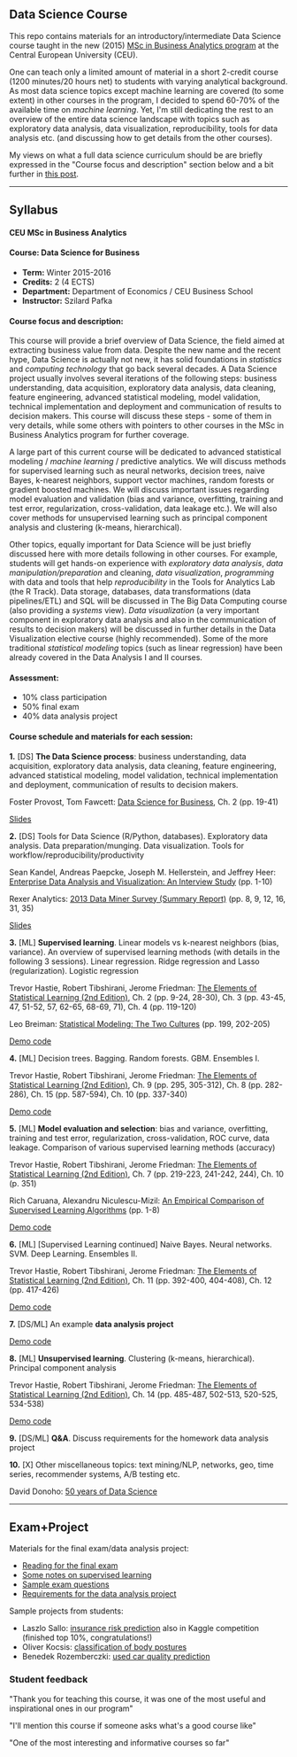 
## Data Science Course

This repo contains materials for an introductory/intermediate 
Data Science course taught in the new (2015) 
[MSc in Business Analytics program](http://business.ceu.edu/msc-in-business-analytics) 
at the Central European University (CEU).

One can teach only a limited amount of material
in a short 2-credit course (1200 minutes/20 hours net) to
students with varying analytical background. As most data science topics except 
machine learning are covered (to some extent) in other courses in the program, 
I decided to spend 60-70% of the available time on *machine learning*. 
Yet, I'm still dedicating the 
rest to an overview of the entire data science landscape with topics such as exploratory data analysis, data visualization, reproducibility, tools for data analysis etc. 
(and discussing how to get details from the other courses).

My views on what a full data science curriculum 
should be are briefly expressed in the "Course focus and description" section below
and a bit further in [this post](https://github.com/szilard/datascience-course-historical).

-------------------------------------------------------------

## Syllabus

#### CEU MSc in Business Analytics 

#### Course: Data Science for Business

- **Term:** Winter 2015-2016
- **Credits:** 2 (4 ECTS) 
- **Department:** Department of Economics / CEU Business School
- **Instructor:** Szilard Pafka


#### Course focus and description:

This course will provide a brief overview of Data Science, the field aimed at extracting business value from data. Despite the new name and the recent hype, Data Science is actually not new, it has solid foundations in *statistics* and *computing technology* that go back several decades. A Data Science project usually involves several iterations of the following steps: business understanding, data acquisition, exploratory data analysis, data cleaning, feature engineering, advanced statistical modeling, model validation, technical implementation and deployment and communication of results to decision makers. This course will discuss these steps - some of them in very details, while some others with pointers to other courses in the MSc in Business Analytics program for further coverage.

A large part of this current course will be dedicated to advanced statistical modeling / *machine learning* / predictive analytics. We will discuss methods for supervised learning such as neural networks, decision trees, naive Bayes, k-nearest neighbors, support vector machines, random forests or gradient boosted machines. We will discuss important issues regarding model evaluation and validation (bias and variance, overfitting, training and test error, regularization, cross-validation, data leakage etc.). We will also cover methods for unsupervised learning such as principal component analysis and clustering (k-means, hierarchical).

Other topics, equally important for Data Science will be just briefly discussed here with more details following in other courses. For example, students will get hands-on experience with *exploratory data analysis*, *data manipulation/preparation* and cleaning, *data visualization*, *programming* with data and tools that help *reproducibility* in the Tools for Analytics Lab (the R Track). Data storage, databases, data transformations (data pipelines/ETL) and SQL will be discussed in The Big Data Computing course (also providing a *systems* view). *Data visualization* (a very important component in exploratory data analysis and also in the communication of results to decision makers) will be discussed in further details in the Data Visualization elective course (highly recommended). Some of the more traditional *statistical modeling* topics (such as linear regression) have been already covered in the Data Analysis I and II courses.


#### Assessment:

- 10% class participation
- 50% final exam
- 40% data analysis project


#### Course schedule and materials for each session:

**1.** [DS] **The Data Science process**: business understanding, data acquisition, exploratory data analysis, data cleaning, feature engineering, advanced statistical modeling, model validation, technical implementation and deployment, communication of results to decision makers.

Foster Provost, Tom Fawcett: [Data Science for Business](http://www.amazon.com/Data-Science-Business-data-analytic-thinking/dp/1449361323), Ch. 2 (pp. 19-41)

[Slides](https://docs.google.com/presentation/d/1aPymN2aJlqLigLin_IaEPAee0V17EPkfvvyPLq9X6dA/edit?usp=sharing)


**2.** [DS] Tools for Data Science (R/Python, databases). Exploratory data analysis. Data preparation/munging. Data visualization. Tools for workflow/reproducibility/productivity

Sean Kandel, Andreas Paepcke, Joseph M. Hellerstein, and Jeffrey Heer: 
[Enterprise Data Analysis and Visualization: An Interview Study](http://db.cs.berkeley.edu/papers/vast12-interview.pdf) (pp. 1-10)

Rexer Analytics: [2013 Data Miner Survey (Summary Report)](http://www.rexeranalytics.com/Data-Miner-Survey-Results-2013.html) (pp. 8, 9, 12, 16, 31, 35)

[Slides](https://docs.google.com/presentation/d/1rsoJRnLjKojbpc-nb9y-t-0410rBDLIb_2oTL4pSH7M/edit?usp=sharing)


**3.** [ML] **Supervised learning**. Linear models vs k-nearest neighbors (bias, variance). An overview of supervised learning methods (with details in the following 3 sessions). Linear regression. Ridge regression and Lasso (regularization). Logistic regression

Trevor Hastie, Robert Tibshirani, Jerome Friedman: [The Elements of Statistical Learning (2nd Edition)](http://statweb.stanford.edu/~tibs/ElemStatLearn/printings/ESLII_print10.pdf), Ch. 2 (pp. 9-24, 28-30), Ch. 3 (pp. 43-45, 47, 51-52, 57, 62-65, 68-69, 71), Ch. 4 (pp. 119-120)

Leo Breiman: [Statistical Modeling: The Two Cultures](http://projecteuclid.org/euclid.ss/1009213726) (pp. 199, 202-205)

[Demo code](1-machine_learning_code/1-intro+linear)


**4.** [ML] Decision trees. Bagging. Random forests. GBM. Ensembles I.

Trevor Hastie, Robert Tibshirani, Jerome Friedman: [The Elements of Statistical Learning (2nd Edition)](http://statweb.stanford.edu/~tibs/ElemStatLearn/printings/ESLII_print10.pdf), Ch. 9 (pp. 295, 305-312), Ch. 8 (pp. 282-286), Ch. 15 (pp. 587-594), Ch. 10 (pp. 337-340)

[Demo code](1-machine_learning_code/2-trees+ensembles/)


**5.** [ML] **Model evaluation and selection**: bias and variance, overfitting, training and test error, regularization, cross-validation, ROC curve, data leakage. Comparison of various supervised learning methods (accuracy)

Trevor Hastie, Robert Tibshirani, Jerome Friedman: [The Elements of Statistical Learning (2nd Edition)](http://statweb.stanford.edu/~tibs/ElemStatLearn/printings/ESLII_print10.pdf), Ch. 7 (pp. 219-223, 241-242, 244), Ch. 10 (p. 351)

Rich Caruana, Alexandru Niculescu-Mizil: [An Empirical Comparison of Supervised Learning Algorithms](https://www.cs.cornell.edu/~caruana/ctp/ct.papers/caruana.icml06.pdf) (pp. 1-8)

[Demo code](1-machine_learning_code/3-model_eval)


**6.** [ML] [Supervised Learning continued] Naive Bayes. Neural networks. SVM. Deep Learning. Ensembles II.

Trevor Hastie, Robert Tibshirani, Jerome Friedman: [The Elements of Statistical Learning (2nd Edition)](http://statweb.stanford.edu/~tibs/ElemStatLearn/printings/ESLII_print10.pdf), Ch. 11 (pp. 392-400, 404-408), Ch. 12 (pp. 417-426)

[Demo code](1-machine_learning_code/4-nb+nn+svm)

**7.** [DS/ML] An example **data analysis project**

[Demo code](2-ds_project_example)

**8.** [ML] **Unsupervised learning**. Clustering (k-means, hierarchical). Principal component analysis

Trevor Hastie, Robert Tibshirani, Jerome Friedman: [The Elements of Statistical Learning (2nd Edition)](http://statweb.stanford.edu/~tibs/ElemStatLearn/printings/ESLII_print10.pdf), Ch. 14 (pp. 485-487, 502-513, 520-525, 534-538)

[Demo code](1-machine_learning_code/5-unsup)

**9.** [DS/ML] **Q&A**. Discuss requirements for the homework data analysis project

**10.** [X] Other miscellaneous topics: text mining/NLP, networks, geo, time series, recommender systems, A/B testing etc.

David Donoho: [50 years of Data Science](https://dl.dropboxusercontent.com/u/23421017/50YearsDataScience.pdf)

-------------------------------------------------------------

## Exam+Project

Materials for the final exam/data analysis project:

- [Reading for the final exam](3-assessment/1a-reading_for_final_exam.md)
- [Some notes on supervised learning](3-assessment/0-suplearn_outline_notes.md)
- [Sample exam questions](3-assessment/1b-sample_exam_questions.md)
- [Requirements for the data analysis project](3-assessment/2-homework_data_analysis_project.md)

Sample projects from students:

- Laszlo Sallo: [insurance risk prediction](https://github.com/szilard/student-data-science-project-1-kaggle) also in Kaggle competition (finished top 10%, congratulations!) 
- Oliver Kocsis: [classification of body postures](https://cdn.rawgit.com/szilard/student-data-science-project-2/master/dataset-har-PUC-Rio-ugulino.html)
- Benedek Rozemberczki: [used car quality prediction](https://cdn.rawgit.com/szilard/student-data-science-project-3/master/Project_Cleaning_HTML_Rozemberczki.html)


### Student feedback

"Thank you for teaching this course, it was one of the most useful and inspirational ones in our program"

"I'll mention this course if someone asks what's a good course like"

"One of the most interesting and informative courses so far"


